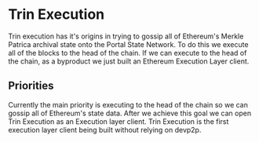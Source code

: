 # Trin Execution

Trin execution has it's origins in trying to gossip all of Ethereum's Merkle Patrica archival state onto the Portal State Network. To do this we execute all of the blocks to the head of the chain. If we can execute to the head of the chain, as a byproduct we just built an Ethereum Execution Layer client.

## Priorities

Currently the main priority is executing to the head of the chain so we can gossip all of Ethereum's state data. After we achieve this goal we can open Trin Execution as an Execution layer client. Trin Execution is the first execution layer client being built without relying on devp2p.
